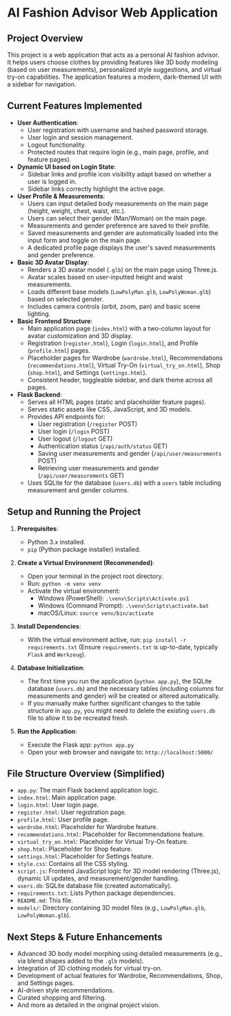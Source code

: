 # AI Fashion Advisor Web Application

## Project Overview

This project is a web application that acts as a personal AI fashion advisor. It helps users choose clothes by providing features like 3D body modeling (based on user measurements), personalized style suggestions, and virtual try-on capabilities. The application features a modern, dark-themed UI with a sidebar for navigation.

## Current Features Implemented

*   **User Authentication**:
    *   User registration with username and hashed password storage.
    *   User login and session management.
    *   Logout functionality.
    *   Protected routes that require login (e.g., main page, profile, and feature pages).
*   **Dynamic UI based on Login State**:
    *   Sidebar links and profile icon visibility adapt based on whether a user is logged in.
    *   Sidebar links correctly highlight the active page.
*   **User Profile & Measurements**:
    *   Users can input detailed body measurements on the main page (height, weight, chest, waist, etc.).
    *   Users can select their gender (Man/Woman) on the main page.
    *   Measurements and gender preference are saved to their profile.
    *   Saved measurements and gender are automatically loaded into the input form and toggle on the main page.
    *   A dedicated profile page displays the user's saved measurements and gender preference.
*   **Basic 3D Avatar Display**:
    *   Renders a 3D avatar model (`.glb`) on the main page using Three.js.
    *   Avatar scales based on user-inputted height and waist measurements.
    *   Loads different base models (`LowPolyMan.glb`, `LowPolyWoman.glb`) based on selected gender.
    *   Includes camera controls (orbit, zoom, pan) and basic scene lighting.
*   **Basic Frontend Structure**:
    *   Main application page (`index.html`) with a two-column layout for avatar customization and 3D display.
    *   Registration (`register.html`), Login (`login.html`), and Profile (`profile.html`) pages.
    *   Placeholder pages for Wardrobe (`wardrobe.html`), Recommendations (`recommendations.html`), Virtual Try-On (`virtual_try_on.html`), Shop (`shop.html`), and Settings (`settings.html`).
    *   Consistent header, toggleable sidebar, and dark theme across all pages.
*   **Flask Backend**:
    *   Serves all HTML pages (static and placeholder feature pages).
    *   Serves static assets like CSS, JavaScript, and 3D models.
    *   Provides API endpoints for:
        *   User registration (`/register` POST)
        *   User login (`/login` POST)
        *   User logout (`/logout` GET)
        *   Authentication status (`/api/auth/status` GET)
        *   Saving user measurements and gender (`/api/user/measurements` POST)
        *   Retrieving user measurements and gender (`/api/user/measurements` GET)
    *   Uses SQLite for the database (`users.db`) with a `users` table including measurement and gender columns.

## Setup and Running the Project

1.  **Prerequisites**:
    *   Python 3.x installed.
    *   `pip` (Python package installer) installed.

2.  **Create a Virtual Environment (Recommended)**:
    *   Open your terminal in the project root directory.
    *   Run: `python -m venv venv`
    *   Activate the virtual environment:
        *   Windows (PowerShell): `.\venv\Scripts\Activate.ps1`
        *   Windows (Command Prompt): `.\venv\Scripts\activate.bat`
        *   macOS/Linux: `source venv/bin/activate`

3.  **Install Dependencies**:
    *   With the virtual environment active, run: `pip install -r requirements.txt` (Ensure `requirements.txt` is up-to-date, typically `Flask` and `Werkzeug`).

4.  **Database Initialization**:
    *   The first time you run the application (`python app.py`), the SQLite database (`users.db`) and the necessary tables (including columns for measurements and gender) will be created or altered automatically.
    *   If you manually make further significant changes to the table structure in `app.py`, you might need to delete the existing `users.db` file to allow it to be recreated fresh.

5.  **Run the Application**:
    *   Execute the Flask app: `python app.py`
    *   Open your web browser and navigate to: `http://localhost:5000/`

## File Structure Overview (Simplified)

*   `app.py`: The main Flask backend application logic.
*   `index.html`: Main application page.
*   `login.html`: User login page.
*   `register.html`: User registration page.
*   `profile.html`: User profile page.
*   `wardrobe.html`: Placeholder for Wardrobe feature.
*   `recommendations.html`: Placeholder for Recommendations feature.
*   `virtual_try_on.html`: Placeholder for Virtual Try-On feature.
*   `shop.html`: Placeholder for Shop feature.
*   `settings.html`: Placeholder for Settings feature.
*   `style.css`: Contains all the CSS styling.
*   `script.js`: Frontend JavaScript logic for 3D model rendering (Three.js), dynamic UI updates, and measurement/gender handling.
*   `users.db`: SQLite database file (created automatically).
*   `requirements.txt`: Lists Python package dependencies.
*   `README.md`: This file.
*   `models/`: Directory containing 3D model files (e.g., `LowPolyMan.glb`, `LowPolyWoman.glb`).

## Next Steps & Future Enhancements

*   Advanced 3D body model morphing using detailed measurements (e.g., via blend shapes added to the `.glb` models).
*   Integration of 3D clothing models for virtual try-on.
*   Development of actual features for Wardrobe, Recommendations, Shop, and Settings pages.
*   AI-driven style recommendations.
*   Curated shopping and filtering.
*   And more as detailed in the original project vision. 
